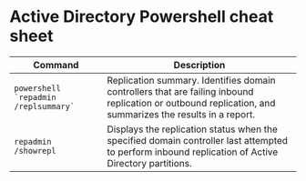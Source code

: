 # Active Directory Powershell cheat sheet
| Command | Description
| --- | --- |
| ```powershell `repadmin /replsummary` ``` | Replication summary. Identifies domain controllers that are failing inbound replication or outbound replication, and summarizes the results in a report. |
| `repadmin /showrepl` | Displays the replication status when the specified domain controller last attempted to perform inbound replication of Active Directory partitions. |

